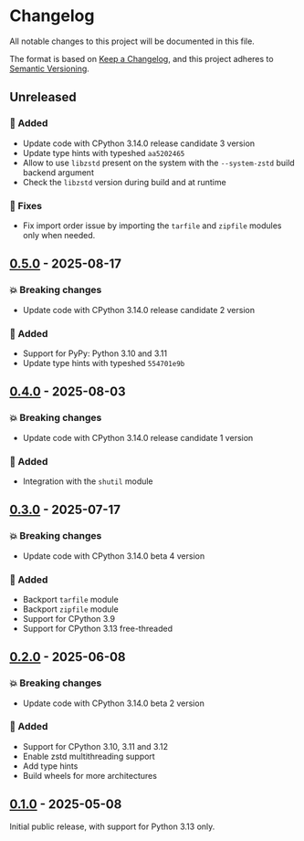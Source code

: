 # Changelog

All notable changes to this project will be documented in this file.

The format is based on [Keep a Changelog](https://keepachangelog.com/), and this project
adheres to [Semantic Versioning](https://semver.org/).

## Unreleased

### :rocket: Added

- Update code with CPython 3.14.0 release candidate 3 version
- Update type hints with typeshed `aa5202465`
- Allow to use `libzstd` present on the system with the `--system-zstd` build backend
  argument
- Check the `libzstd` version during build and at runtime

### :bug: Fixes

- Fix import order issue by importing the `tarfile` and `zipfile` modules only when
  needed.

## [0.5.0] - 2025-08-17

[0.5.0]: https://github.com/rogdham/backports.zstd/releases/tag/v0.5.0

### :boom: Breaking changes

- Update code with CPython 3.14.0 release candidate 2 version

### :rocket: Added

- Support for PyPy: Python 3.10 and 3.11
- Update type hints with typeshed `554701e9b`

## [0.4.0] - 2025-08-03

[0.4.0]: https://github.com/rogdham/backports.zstd/releases/tag/v0.4.0

### :boom: Breaking changes

- Update code with CPython 3.14.0 release candidate 1 version

### :rocket: Added

- Integration with the `shutil` module

## [0.3.0] - 2025-07-17

[0.3.0]: https://github.com/rogdham/backports.zstd/releases/tag/v0.3.0

### :boom: Breaking changes

- Update code with CPython 3.14.0 beta 4 version

### :rocket: Added

- Backport `tarfile` module
- Backport `zipfile` module
- Support for CPython 3.9
- Support for CPython 3.13 free-threaded

## [0.2.0] - 2025-06-08

[0.2.0]: https://github.com/rogdham/backports.zstd/releases/tag/v0.2.0

### :boom: Breaking changes

- Update code with CPython 3.14.0 beta 2 version

### :rocket: Added

- Support for CPython 3.10, 3.11 and 3.12
- Enable zstd multithreading support
- Add type hints
- Build wheels for more architectures

## [0.1.0] - 2025-05-08

[0.1.0]: https://github.com/rogdham/backports.zstd/releases/tag/v0.1.0

Initial public release, with support for Python 3.13 only.
